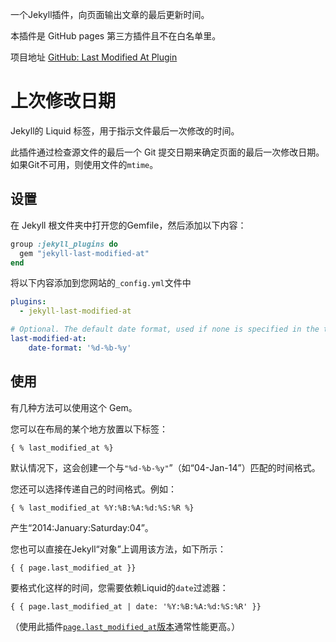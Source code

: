 一个Jekyll插件，向页面输出文章的最后更新时间。

本插件是 GitHub pages 第三方插件且不在白名单里。

项目地址 [GitHub: Last Modified At Plugin](https://github.com/gjtorikian/jekyll-last-modified-at)

# 上次修改日期

Jekyll的 Liquid 标签，用于指示文件最后一次修改的时间。

此插件通过检查源文件的最后一个 Git 提交日期来确定页面的最后一次修改日期。如果Git不可用，则使用文件的`mtime`。

## 设置

在 Jekyll 根文件夹中打开您的Gemfile，然后添加以下内容：

```ruby
group :jekyll_plugins do
  gem "jekyll-last-modified-at"
end
```

将以下内容添加到您网站的`_config.yml`文件中

```yaml
plugins:
  - jekyll-last-modified-at

# Optional. The default date format, used if none is specified in the tag.
last-modified-at:
    date-format: '%d-%b-%y'
```

## 使用

有几种方法可以使用这个 Gem。

您可以在布局的某个地方放置以下标签：

```
{ % last_modified_at %}
```

默认情况下，这会创建一个与`"%d-%b-%y"`”（如“04-Jan-14”）匹配的时间格式。

您还可以选择传递自己的时间格式。例如：

```
{ % last_modified_at %Y:%B:%A:%d:%S:%R %}
```

产生“2014:January:Saturday:04”。

您也可以直接在Jekyll“对象”上调用该方法，如下所示：

```
{ { page.last_modified_at }}
```

要格式化这样的时间，您需要依赖Liquid的`date`过滤器：

```
{ { page.last_modified_at | date: '%Y:%B:%A:%d:%S:%R' }}
```

（使用此插件[`page.last_modified_at`版本](https://github.com/gjtorikian/jekyll-last-modified-at/issues/24#issuecomment-55431108)通常性能更高。）

